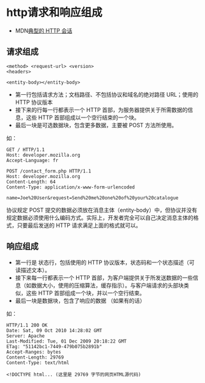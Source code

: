 # http请求和响应组成

- MDN[典型的 HTTP 会话](https://developer.mozilla.org/zh-CN/docs/Web/HTTP/Session)

## 请求组成

```
<method> <request-url> <version>
<headers>
 
<entity-body></entity-body>
```

- 第一行包括请求方法；文档路径、不包括协议和域名的绝对路径 URL；使用的 HTTP 协议版本
- 接下来的行每一行都表示一个 HTTP 首部，为服务器提供关于所需数据的信息，这些 HTTP 首部组成以一个空行结束的一个块。
- 最后一块是可选数据块，包含更多数据，主要被 POST 方法所使用。

如：

```
GET / HTTP/1.1
Host: developer.mozilla.org
Accept-Language: fr

```

```
POST /contact_form.php HTTP/1.1
Host: developer.mozilla.org
Content-Length: 64
Content-Type: application/x-www-form-urlencoded

name=Joe%20User&request=Send%20me%20one%20of%20your%20catalogue
```

协议规定 POST 提交的数据必须放在消息主体（entity-body）中，但协议并没有规定数据必须使用什么编码方式。实际上，开发者完全可以自己决定消息主体的格式，只要最后发送的 HTTP 请求满足上面的格式就可以。

## 响应组成

- 第一行是 状态行，包括使用的 HTTP 协议版本，状态码和一个状态描述（可读描述文本）。
- 接下来每一行都表示一个 HTTP 首部，为客户端提供关于所发送数据的一些信息（如数据大小，使用的压缩算法，缓存指示）。与客户端请求的头部块类似，这些 HTTP 首部组成一个块，并以一个空行结束。
- 最后一块是数据块，包含了响应的数据 （如果有的话）

如：

```
HTTP/1.1 200 OK
Date: Sat, 09 Oct 2010 14:28:02 GMT
Server: Apache
Last-Modified: Tue, 01 Dec 2009 20:18:22 GMT
ETag: "51142bc1-7449-479b075b2891b"
Accept-Ranges: bytes
Content-Length: 29769
Content-Type: text/html

<!DOCTYPE html... (这里是 29769 字节的网页HTML源代码)
```